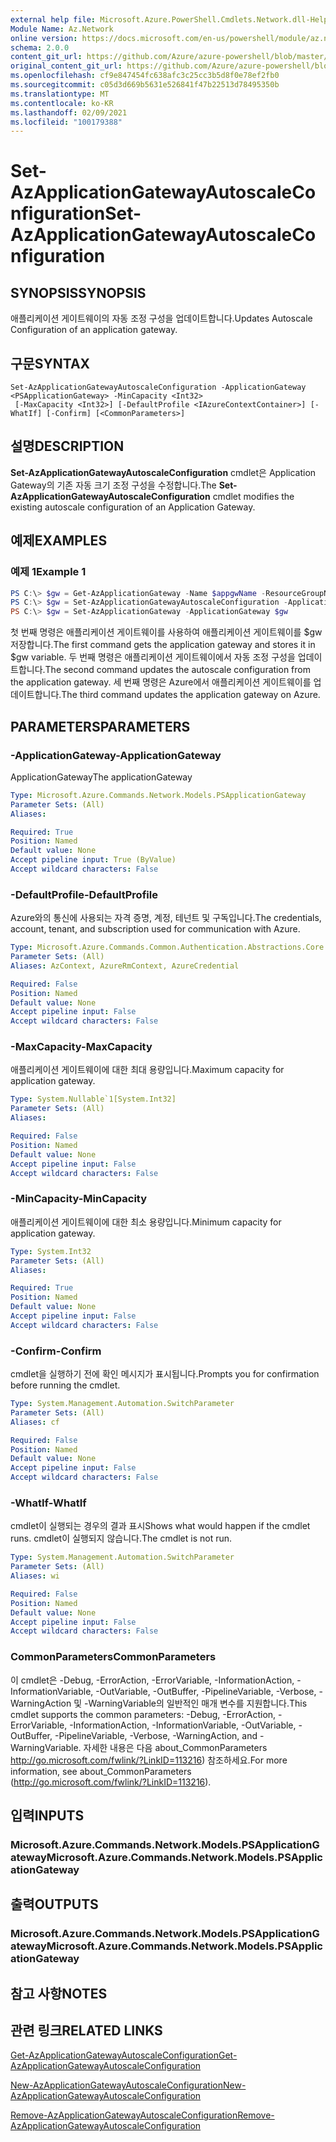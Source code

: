```yaml
---
external help file: Microsoft.Azure.PowerShell.Cmdlets.Network.dll-Help.xml
Module Name: Az.Network
online version: https://docs.microsoft.com/en-us/powershell/module/az.network/set-azapplicationgatewayautoscaleconfiguration
schema: 2.0.0
content_git_url: https://github.com/Azure/azure-powershell/blob/master/src/Network/Network/help/Set-AzApplicationGatewayAutoscaleConfiguration.md
original_content_git_url: https://github.com/Azure/azure-powershell/blob/master/src/Network/Network/help/Set-AzApplicationGatewayAutoscaleConfiguration.md
ms.openlocfilehash: cf9e847454fc638afc3c25cc3b5d8f0e78ef2fb0
ms.sourcegitcommit: c05d3d669b5631e526841f47b22513d78495350b
ms.translationtype: MT
ms.contentlocale: ko-KR
ms.lasthandoff: 02/09/2021
ms.locfileid: "100179388"
---
```

# <span data-ttu-id="d7b93-101">Set-AzApplicationGatewayAutoscaleConfiguration</span><span class="sxs-lookup"><span data-stu-id="d7b93-101">Set-AzApplicationGatewayAutoscaleConfiguration</span></span>

## <span data-ttu-id="d7b93-102">SYNOPSIS</span><span class="sxs-lookup"><span data-stu-id="d7b93-102">SYNOPSIS</span></span>
<span data-ttu-id="d7b93-103">애플리케이션 게이트웨이의 자동 조정 구성을 업데이트합니다.</span><span class="sxs-lookup"><span data-stu-id="d7b93-103">Updates Autoscale Configuration of an application gateway.</span></span>

## <span data-ttu-id="d7b93-104">구문</span><span class="sxs-lookup"><span data-stu-id="d7b93-104">SYNTAX</span></span>

```
Set-AzApplicationGatewayAutoscaleConfiguration -ApplicationGateway <PSApplicationGateway> -MinCapacity <Int32>
 [-MaxCapacity <Int32>] [-DefaultProfile <IAzureContextContainer>] [-WhatIf] [-Confirm] [<CommonParameters>]
```

## <span data-ttu-id="d7b93-105">설명</span><span class="sxs-lookup"><span data-stu-id="d7b93-105">DESCRIPTION</span></span>
<span data-ttu-id="d7b93-106">**Set-AzApplicationGatewayAutoscaleConfiguration** cmdlet은 Application Gateway의 기존 자동 크기 조정 구성을 수정합니다.</span><span class="sxs-lookup"><span data-stu-id="d7b93-106">The **Set-AzApplicationGatewayAutoscaleConfiguration** cmdlet modifies the existing autoscale configuration of an Application Gateway.</span></span>

## <span data-ttu-id="d7b93-107">예제</span><span class="sxs-lookup"><span data-stu-id="d7b93-107">EXAMPLES</span></span>

### <span data-ttu-id="d7b93-108">예제 1</span><span class="sxs-lookup"><span data-stu-id="d7b93-108">Example 1</span></span>
```powershell
PS C:\> $gw = Get-AzApplicationGateway -Name $appgwName -ResourceGroupName $resgpName
PS C:\> $gw = Set-AzApplicationGatewayAutoscaleConfiguration -ApplicationGateway $gw -MinCapacity 5
PS C:\> $gw = Set-AzApplicationGateway -ApplicationGateway $gw
```

<span data-ttu-id="d7b93-109">첫 번째 명령은 애플리케이션 게이트웨이를 사용하여 애플리케이션 게이트웨이를 $gw 저장합니다.</span><span class="sxs-lookup"><span data-stu-id="d7b93-109">The first command gets the application gateway and stores it in $gw variable.</span></span>
<span data-ttu-id="d7b93-110">두 번째 명령은 애플리케이션 게이트웨이에서 자동 조정 구성을 업데이트합니다.</span><span class="sxs-lookup"><span data-stu-id="d7b93-110">The second command updates the autoscale configuration from the application gateway.</span></span>
<span data-ttu-id="d7b93-111">세 번째 명령은 Azure에서 애플리케이션 게이트웨이를 업데이트합니다.</span><span class="sxs-lookup"><span data-stu-id="d7b93-111">The third command updates the application gateway on Azure.</span></span>

## <span data-ttu-id="d7b93-112">PARAMETERS</span><span class="sxs-lookup"><span data-stu-id="d7b93-112">PARAMETERS</span></span>

### <span data-ttu-id="d7b93-113">-ApplicationGateway</span><span class="sxs-lookup"><span data-stu-id="d7b93-113">-ApplicationGateway</span></span>
<span data-ttu-id="d7b93-114">ApplicationGateway</span><span class="sxs-lookup"><span data-stu-id="d7b93-114">The applicationGateway</span></span>

```yaml
Type: Microsoft.Azure.Commands.Network.Models.PSApplicationGateway
Parameter Sets: (All)
Aliases:

Required: True
Position: Named
Default value: None
Accept pipeline input: True (ByValue)
Accept wildcard characters: False
```

### <span data-ttu-id="d7b93-115">-DefaultProfile</span><span class="sxs-lookup"><span data-stu-id="d7b93-115">-DefaultProfile</span></span>
<span data-ttu-id="d7b93-116">Azure와의 통신에 사용되는 자격 증명, 계정, 테넌트 및 구독입니다.</span><span class="sxs-lookup"><span data-stu-id="d7b93-116">The credentials, account, tenant, and subscription used for communication with Azure.</span></span>

```yaml
Type: Microsoft.Azure.Commands.Common.Authentication.Abstractions.Core.IAzureContextContainer
Parameter Sets: (All)
Aliases: AzContext, AzureRmContext, AzureCredential

Required: False
Position: Named
Default value: None
Accept pipeline input: False
Accept wildcard characters: False
```

### <span data-ttu-id="d7b93-117">-MaxCapacity</span><span class="sxs-lookup"><span data-stu-id="d7b93-117">-MaxCapacity</span></span>
<span data-ttu-id="d7b93-118">애플리케이션 게이트웨이에 대한 최대 용량입니다.</span><span class="sxs-lookup"><span data-stu-id="d7b93-118">Maximum capacity for application gateway.</span></span>

```yaml
Type: System.Nullable`1[System.Int32]
Parameter Sets: (All)
Aliases:

Required: False
Position: Named
Default value: None
Accept pipeline input: False
Accept wildcard characters: False
```

### <span data-ttu-id="d7b93-119">-MinCapacity</span><span class="sxs-lookup"><span data-stu-id="d7b93-119">-MinCapacity</span></span>
<span data-ttu-id="d7b93-120">애플리케이션 게이트웨이에 대한 최소 용량입니다.</span><span class="sxs-lookup"><span data-stu-id="d7b93-120">Minimum capacity for application gateway.</span></span>

```yaml
Type: System.Int32
Parameter Sets: (All)
Aliases:

Required: True
Position: Named
Default value: None
Accept pipeline input: False
Accept wildcard characters: False
```

### <span data-ttu-id="d7b93-121">-Confirm</span><span class="sxs-lookup"><span data-stu-id="d7b93-121">-Confirm</span></span>
<span data-ttu-id="d7b93-122">cmdlet을 실행하기 전에 확인 메시지가 표시됩니다.</span><span class="sxs-lookup"><span data-stu-id="d7b93-122">Prompts you for confirmation before running the cmdlet.</span></span>

```yaml
Type: System.Management.Automation.SwitchParameter
Parameter Sets: (All)
Aliases: cf

Required: False
Position: Named
Default value: None
Accept pipeline input: False
Accept wildcard characters: False
```

### <span data-ttu-id="d7b93-123">-WhatIf</span><span class="sxs-lookup"><span data-stu-id="d7b93-123">-WhatIf</span></span>
<span data-ttu-id="d7b93-124">cmdlet이 실행되는 경우의 결과 표시</span><span class="sxs-lookup"><span data-stu-id="d7b93-124">Shows what would happen if the cmdlet runs.</span></span>
<span data-ttu-id="d7b93-125">cmdlet이 실행되지 않습니다.</span><span class="sxs-lookup"><span data-stu-id="d7b93-125">The cmdlet is not run.</span></span>

```yaml
Type: System.Management.Automation.SwitchParameter
Parameter Sets: (All)
Aliases: wi

Required: False
Position: Named
Default value: None
Accept pipeline input: False
Accept wildcard characters: False
```

### <span data-ttu-id="d7b93-126">CommonParameters</span><span class="sxs-lookup"><span data-stu-id="d7b93-126">CommonParameters</span></span>
<span data-ttu-id="d7b93-127">이 cmdlet은 -Debug, -ErrorAction, -ErrorVariable, -InformationAction, -InformationVariable, -OutVariable, -OutBuffer, -PipelineVariable, -Verbose, -WarningAction 및 -WarningVariable의 일반적인 매개 변수를 지원합니다.</span><span class="sxs-lookup"><span data-stu-id="d7b93-127">This cmdlet supports the common parameters: -Debug, -ErrorAction, -ErrorVariable, -InformationAction, -InformationVariable, -OutVariable, -OutBuffer, -PipelineVariable, -Verbose, -WarningAction, and -WarningVariable.</span></span> <span data-ttu-id="d7b93-128">자세한 내용은 다음 about_CommonParameters http://go.microsoft.com/fwlink/?LinkID=113216) 참조하세요.</span><span class="sxs-lookup"><span data-stu-id="d7b93-128">For more information, see about_CommonParameters (http://go.microsoft.com/fwlink/?LinkID=113216).</span></span>

## <span data-ttu-id="d7b93-129">입력</span><span class="sxs-lookup"><span data-stu-id="d7b93-129">INPUTS</span></span>

### <span data-ttu-id="d7b93-130">Microsoft.Azure.Commands.Network.Models.PSApplicationGateway</span><span class="sxs-lookup"><span data-stu-id="d7b93-130">Microsoft.Azure.Commands.Network.Models.PSApplicationGateway</span></span>

## <span data-ttu-id="d7b93-131">출력</span><span class="sxs-lookup"><span data-stu-id="d7b93-131">OUTPUTS</span></span>

### <span data-ttu-id="d7b93-132">Microsoft.Azure.Commands.Network.Models.PSApplicationGateway</span><span class="sxs-lookup"><span data-stu-id="d7b93-132">Microsoft.Azure.Commands.Network.Models.PSApplicationGateway</span></span>

## <span data-ttu-id="d7b93-133">참고 사항</span><span class="sxs-lookup"><span data-stu-id="d7b93-133">NOTES</span></span>

## <span data-ttu-id="d7b93-134">관련 링크</span><span class="sxs-lookup"><span data-stu-id="d7b93-134">RELATED LINKS</span></span>

[<span data-ttu-id="d7b93-135">Get-AzApplicationGatewayAutoscaleConfiguration</span><span class="sxs-lookup"><span data-stu-id="d7b93-135">Get-AzApplicationGatewayAutoscaleConfiguration</span></span>](./Get-AzApplicationGatewayAutoscaleConfiguration.md)

[<span data-ttu-id="d7b93-136">New-AzApplicationGatewayAutoscaleConfiguration</span><span class="sxs-lookup"><span data-stu-id="d7b93-136">New-AzApplicationGatewayAutoscaleConfiguration</span></span>](./New-AzApplicationGatewayAutoscaleConfiguration.md)

[<span data-ttu-id="d7b93-137">Remove-AzApplicationGatewayAutoscaleConfiguration</span><span class="sxs-lookup"><span data-stu-id="d7b93-137">Remove-AzApplicationGatewayAutoscaleConfiguration</span></span>](./Remove-AzApplicationGatewayAutoscaleConfiguration.md)
